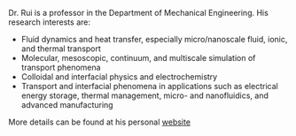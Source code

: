 Dr. Rui is a professor in the Department of Mechanical Engineering. His research interests are: 
* Fluid dynamics and heat transfer, especially micro/nanoscale fluid, ionic, and thermal transport
* Molecular, mesoscopic, continuum, and multiscale simulation of transport phenomena
* Colloidal and interfacial physics and electrochemistry
* Transport and interfacial phenomena in applications such as electrical energy storage, thermal management, micro- and nanofluidics, and advanced manufacturing

More details can be found at his personal [website](https://me.vt.edu/people/faculty/qiao-rui.html)
